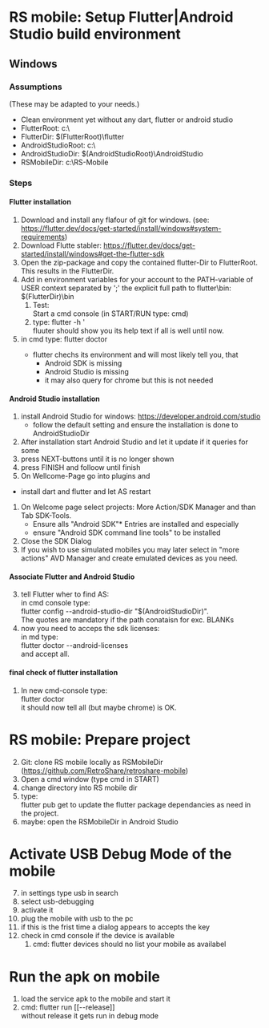 # RS mobile: Setup Flutter|Android Studio build environment
## Windows
### Assumptions 
(These may be adapted to your needs.)

- Clean environment yet without any dart, flutter or android studio
- FlutterRoot: c:\
- FlutterDir:    $(FlutterRoot)\flutter
- AndroidStudioRoot: c:\
- AndroidStudioDir: $(AndroidStudioRoot)\AndroidStudio 
- RSMobileDir: c:\RS-Mobile

### Steps
#### Flutter installation
1. Download and install any flafour of git for windows.
   (see: https://flutter.dev/docs/get-started/install/windows#system-requirements)
1. Download Flutte stabler: https://flutter.dev/docs/get-started/install/windows#get-the-flutter-sdk
2. Open the zip-package and copy the contained flutter-Dir to FlutterRoot.
This results in the FlutterDir.
3. Add in environment variables for your account to the PATH-variable of USER context separated by ';' the explicit full path to flutter\bin: $(FlutterDir)\bin
   1. Test:   
     Start a cmd console  (in START/RUN type: cmd)
   1. type: flutter -h <return>'   
      fluuter should show you its help text if all is well until now.
1. in cmd type:  flutter doctor <return>
   - flutter chechs its environment and will most likely tell you, that
     - Android SDK is missing
     - Android Studio is missing
     - it may also query for chrome but this is not needed
#### Android Studio installation
1. install Android Studio for windows: https://developer.android.com/studio
   - follow the default setting and ensure the installation is done to  AndroidStudioDir
1. After installation start Android Studio and let it update if it queries for some
2. press NEXT-buttons until it is no longer shown
3. press FINISH and folloow until finish
4. On Wellcome-Page go into plugins and
  - install dart and flutter and let AS restart
1. On Welcome page select projects: More Action/SDK Manager and than Tab SDK-Tools.
   - Ensure alls "Android SDK"* Entries are installed and especially
   - ensure "Android SDK command line tools" to be installed
1. Close the SDK Dialog
2. If you wish to use simulated mobiles you may later select in "more actions" AVD Manager and create emulated devices as you need.
#### Associate Flutter and Android Studio
3. tell Flutter wher to find AS:    
   in cmd console type:  
   flutter config --android-studio-dir "$(AndroidStudioDir)".  
   The quotes are mandatory if the path conataisn for exc. BLANKs
1. now you need to acceps the sdk licenses:  
   in md type:  
   flutter doctor --android-licenses  
   and accept all.
#### final check of flutter installation
1. In new cmd-console type:  
flutter doctor   
it should now tell all (but maybe chrome) is OK.
# RS mobile: Prepare project
2. Git: clone RS mobile locally as RSMobileDir  
(https://github.com/RetroShare/retroshare-mobile)
3. Open a cmd window (type cmd in START)
4. change directory into RS mobile dir
5. type:  
flutter pub get<return>
to update the flutter package dependancies as need in the project.
6. maybe: open the RSMobileDir  in Android Studio
# Activate USB Debug Mode of the mobile
7. in settings type usb in search
8. select usb-debugging
9. activate it
10. plug the mobile with usb to the pc
11. if this is the frist time a dialog appears to accepts the key
12. check in cmd console if the device is available
    1. cmd: flutter devices<return> should no list your mobile as availabel 
# Run the apk on mobile
1. load the service apk to the mobile and start it
2. cmd: flutter run [[--release]]<return>  
without release it gets run in debug mode